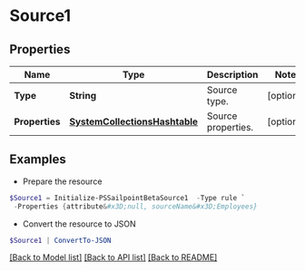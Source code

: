 # Source1
## Properties

Name | Type | Description | Notes
------------ | ------------- | ------------- | -------------
**Type** | **String** | Source type. | [optional] 
**Properties** | [**SystemCollectionsHashtable**](.md) | Source properties. | [optional] 

## Examples

- Prepare the resource
```powershell
$Source1 = Initialize-PSSailpointBetaSource1  -Type rule `
 -Properties {attribute&#x3D;null, sourceName&#x3D;Employees}
```

- Convert the resource to JSON
```powershell
$Source1 | ConvertTo-JSON
```

[[Back to Model list]](../README.md#documentation-for-models) [[Back to API list]](../README.md#documentation-for-api-endpoints) [[Back to README]](../README.md)

